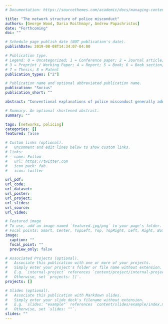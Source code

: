 ```yaml
---
# Documentation: https://sourcethemes.com/academic/docs/managing-content/

title: "The network structure of police misconduct"
authors: [George Wood, Daria Roithmayr, Andrew Papachristos]
date: "Forthcoming"
doi: ""

# Schedule page publish date (NOT publication's date).
publishDate: 2019-08-08T14:34:07-04:00

# Publication type.
# Legend: 0 = Uncategorized; 1 = Conference paper; 2 = Journal article;
# 3 = Preprint / Working Paper; 4 = Report; 5 = Book; 6 = Book section;
# 7 = Thesis; 8 = Patent
publication_types: ["2"]

# Publication name and optional abbreviated publication name.
publication: "Socius"
publication_short: ""

abstract: "Conventional explanations of police misconduct generally adopt a micro-level focus on deviant officers or a macro-level focus on the top-down organization of police departments. Between these levels are social networks of misconduct. This study recreates these networks using data on 16,503 complaints and 15,811 police officers over a six-year period in Chicago. We examine individual-level factors associated with receiving a complaint, the basic properties of these misconduct networks, and factors related to officer co-naming in complaints. We find that the incidence of police misconduct is associated with attributes including race, age, and tenure, and that almost half of police officers are connected in misconduct ties in broader networks of misconduct. We also find that certain dyadic factors, especially seniority and race, strongly predict network ties and the incidence of group misconduct. Our results provide actionable information regarding possible ways to leverage the co-complaint network structure to reduce misconduct."

# Summary. An optional shortened abstract.
summary: ""

tags: [networks, policing]
categories: []
featured: false

# Custom links (optional).
#   Uncomment and edit lines below to show custom links.
# links:
# - name: Follow
#   url: https://twitter.com
#   icon_pack: fab
#   icon: twitter

url_pdf:
url_code:
url_dataset:
url_poster:
url_project:
url_slides:
url_source:
url_video:

# Featured image
# To use, add an image named `featured.jpg/png` to your page's folder.
# Focal points: Smart, Center, TopLeft, Top, TopRight, Left, Right, BottomLeft, Bottom, BottomRight.
image:
  caption: ""
  focal_point: ""
  preview_only: false

# Associated Projects (optional).
#   Associate this publication with one or more of your projects.
#   Simply enter your project's folder or file name without extension.
#   E.g. `internal-project` references `content/project/internal-project/index.md`.
#   Otherwise, set `projects: []`.
projects: []

# Slides (optional).
#   Associate this publication with Markdown slides.
#   Simply enter your slide deck's filename without extension.
#   E.g. `slides: "example"` references `content/slides/example/index.md`.
#   Otherwise, set `slides: ""`.
slides: ""
---
```

